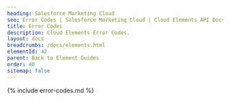 ```yaml
---
heading: Salesforce Marketing Cloud
seo: Error Codes | Salesforce Marketing Cloud | Cloud Elements API Docs
title: Error Codes
description: Cloud Elements Error Codes.
layout: docs
breadcrumbs: /docs/elements.html
elementId: 42
parent: Back to Element Guides
order: 40
sitemap: false
---
```


{% include error-codes.md %}
